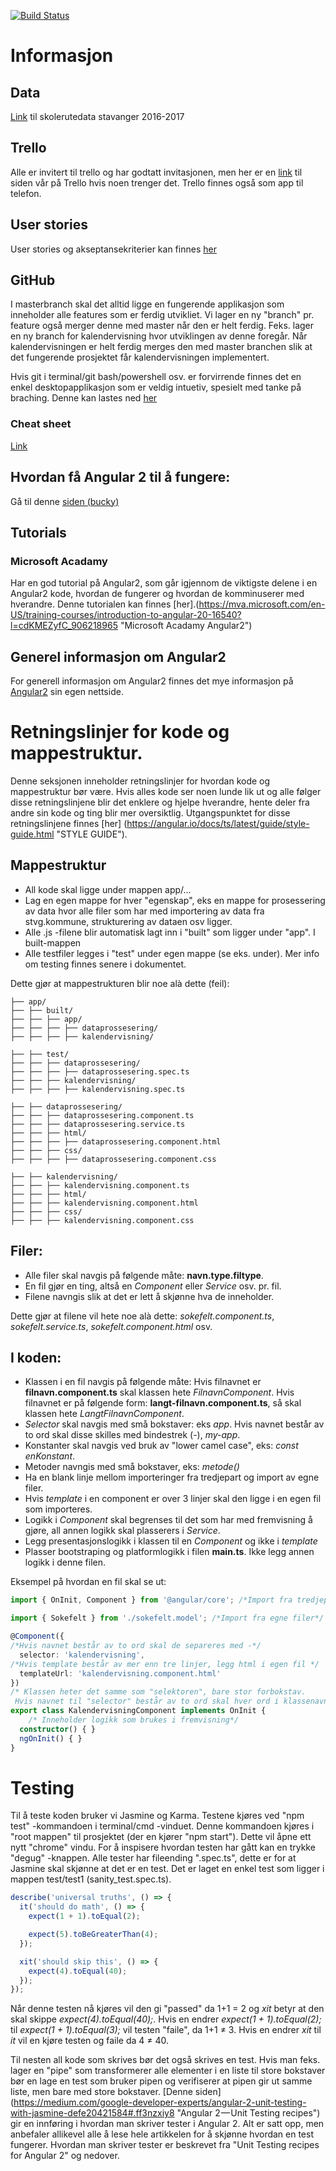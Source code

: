 [![Build Status](https://travis-ci.org/MLKMO/Skoleruter.svg?branch=master)](https://travis-ci.org/MLKMO/Skoleruter)
# Informasjon

## Data
 [Link](http://open.stavanger.kommune.no/dataset/86d3fe44-111e-4d82-be5a-67a9dbfbfcbb/resource/32d52130-ce7c-4282-9d37-3c68c7cdba92/download/skolerute-2016-17.csv "Data fra stvg. kommune") til skolerutedata stavanger 2016-2017

## Trello
Alle er invitert til trello og har godtatt invitasjonen, men her er en [link](https://trello.com/b/tHSNYi3b/prosjekt-dat210 "Trello") til siden vår på Trello hvis noen trenger det. Trello finnes også som app til telefon.  

## User stories
User stories og akseptansekriterier kan finnes [her](UserStoriesAkseptansekrit.md)    


## GitHub
I masterbranch skal det alltid ligge en fungerende applikasjon som inneholder alle features som er ferdig utvikliet. 
Vi lager en ny "branch" pr. feature også merger denne med master når den er helt ferdig. Feks. lager en ny branch for kalendervisning hvor utviklingen av denne foregår. Når kalendervisningen er helt ferdig merges den med master branchen slik at det fungerende prosjektet får kalendervisningen implementert.

Hvis git i terminal/git bash/powershell osv. er forvirrende finnes det en enkel desktopapplikasjon som er veldig intuetiv, spesielt med tanke på braching. Denne kan lastes ned [her](https://www.sourcetreeapp.com/ "Source tree") 

### Cheat sheet
 [Link](https://services.github.com/kit/downloads/github-git-cheat-sheet.pdf "GitHub cheat sheet") 


## Hvordan få Angular 2 til å fungere: 
Gå til denne [siden (bucky)](https://github.com/buckyroberts/angular-2-template "Buckys git")

## Tutorials

### Microsoft Acadamy 
Har en god tutorial på Angular2, som går igjennom de viktigste delene i en Angular2 kode, hvordan de fungerer og hvordan de komminuserer med hverandre. Denne tutorialen kan finnes [her].(https://mva.microsoft.com/en-US/training-courses/introduction-to-angular-20-16540?l=cdKMEZyfC_906218965 "Microsoft Acadamy Angular2")

## Generel informasjon om Angular2
For generell informasjon om Angular2 finnes det mye informasjon på [Angular2](http://www.angular2.com/ "Angular2")
 sin egen nettside. 


# Retningslinjer for kode og mappestruktur. 
Denne seksjonen inneholder retningslinjer for hvordan kode og mappestruktur bør være. Hvis alles kode ser noen lunde lik ut og alle følger disse retningslinjene blir det enklere og hjelpe hverandre, hente deler fra andre sin kode og ting blir mer oversiktlig. Utgangspunktet for disse retningslinjene finnes [her] (https://angular.io/docs/ts/latest/guide/style-guide.html "STYLE GUIDE"). 

## Mappestruktur
- All kode skal ligge under mappen app/...
- Lag en egen mappe for hver "egenskap", eks en mappe for prosessering av data hvor alle filer som har med importering av data fra stvg.kommune, strukturering av dataen osv ligger. 
- Alle .js -filene blir automatisk lagt inn i "built" som ligger under "app". I built-mappen 
- Alle testfiler legges i "test" under egen mappe (se eks. under). Mer info om testing finnes senere i dokumentet. 

Dette gjør at mappestrukturen blir noe alà dette (feil): 

```
├── app/
├── ├── built/
├── ├── ├── app/
├── ├── ├── ├── dataprossesering/
├── ├── ├── ├── kalendervisning/

├── ├── test/
├── ├── ├── dataprossesering/
├── ├── ├── ├── dataprossesering.spec.ts
├── ├── ├── kalendervisning/
├── ├── ├── ├── kalendervisning.spec.ts

├── ├── dataprossesering/
├── ├── ├── dataprossesering.component.ts
├── ├── ├── dataprossesering.service.ts
├── ├── ├── html/
├── ├── ├── ├── dataprossesering.component.html
├── ├── ├── css/
├── ├── ├── ├── dataprossesering.component.css

├── ├── kalendervisning/
├── ├── ├── kalendervisning.component.ts
├── ├── ├── html/
├── ├── ├── kalendervisning.component.html
├── ├── ├── css/
├── ├── ├── kalendervisning.component.css
```

## Filer: 
 - Alle filer skal navgis på følgende måte: **navn.type.filtype**.
 - En fil gjør en ting, altså en *Component* eller *Service* osv. pr. fil.
 - Filene navngis slik at det er lett å skjønne hva de inneholder.

 Dette gjør at filene vil hete noe alà dette: *sokefelt.component.ts*, *sokefelt.service.ts*, *sokefelt.component.html* osv. 

## I koden: 
- Klassen i en fil navgis på følgende måte: Hvis filnavnet er **filnavn.component.ts** skal klassen hete *FilnavnComponent*. Hvis filnavnet er på følgende form: **langt-filnavn.component.ts**, så skal klassen hete *LangtFilnavnComponent*. 
- *Selector* skal navgis med små bokstaver: eks *app*. Hvis navnet består av to ord skal disse skilles med bindestrek (-), *my-app*. 
- Konstanter skal navgis ved bruk av "lower camel case", eks: *const enKonstant*. 
- Metoder navngis med små bokstaver, eks: *metode()*
- Ha en blank linje mellom importeringer fra tredjepart og import av egne filer. 
- Hvis *template* i en component er over 3 linjer skal den ligge i en egen fil som importeres. 
- Logikk i *Component* skal begrenses til det som har med fremvisning å gjøre, all annen logikk skal plasserers i *Service*.
- Legg presentasjonslogikk i klassen til en *Component* og ikke i *template*
- Plasser bootstraping og platformlogikk i filen **main.ts**. Ikke legg annen logikk i denne filen. 

Eksempel på hvordan en fil skal se ut: 

```typescript
import { OnInit, Component } from '@angular/core'; /*Import fra tredjepart*/

import { Sokefelt } from './sokefelt.model'; /*Import fra egne filer*/

@Component({
/*Hvis navnet består av to ord skal de separeres med -*/
  selector: 'kalendervisning',
/*Hvis template består av mer enn tre linjer, legg html i egen fil */ 
  templateUrl: 'kalendervisning.component.html' 
})
/* Klassen heter det samme som "selektoren", bare stor forbokstav.
 Hvis navnet til "selector" består av to ord skal hver ord i klassenavnet ha stor bokstav*/
export class KalendervisningComponent implements OnInit { 
    /* Inneholder logikk som brukes i fremvisning*/
  constructor() { }
  ngOnInit() { }
}

```

# Testing
Til å teste koden bruker vi Jasmine og Karma. Testene kjøres ved "npm test" -kommandoen i terminal/cmd -vinduet. 
Denne kommandoen kjøres i "root mappen" til prosjektet (der en kjører "npm start").
Dette vil åpne ett nytt "chrome" vindu. For å inspisere hvordan testen har gått kan en trykke "degug" -knappen.
Alle tester har fileending ".spec.ts", dette er for at Jasmine skal skjønne at det er en test. 
Det er laget en enkel test som ligger i mappen test/test1 (sanity_test.spec.ts). 

```typescript
describe('universal truths', () => {
  it('should do math', () => {
    expect(1 + 1).toEqual(2);

    expect(5).toBeGreaterThan(4);
  });

  xit('should skip this', () => {
    expect(4).toEqual(40);
  });
});

```
Når denne testen nå kjøres vil den gi "passed" da 1+1 = 2 og *xit* betyr at den skal skippe *expect(4).toEqual(40);*.
Hvis en endrer *expect(1 + 1).toEqual(2);* til *expect(1 + 1).toEqual(3);* vil testen "faile", da 1+1 ≠ 3.
Hvis en endrer *xit* til *it* vil en kjøre testen og faile da 4 ≠ 40. 

Til nesten all kode som skrives bør det også skrives en test. Hvis man feks. lager en "pipe" som transformerer alle 
elementer i en liste til store bokstaver bør en lage en test som bruker pipen og verifiserer at pipen gir ut samme liste,
men bare med store bokstaver. 
[Denne siden] (https://medium.com/google-developer-experts/angular-2-unit-testing-with-jasmine-defe20421584#.ff3nzxiy8
 "Angular 2 — Unit Testing recipes") gir en innføring i hvordan man skriver tester i Angular 2. Alt er satt opp, 
 men anbefaler allikevel alle å lese hele artikkelen for å skjønne hvordan en test fungerer. Hvordan man skriver tester
 er beskrevet fra "Unit Testing recipes for Angular 2" og nedover. 